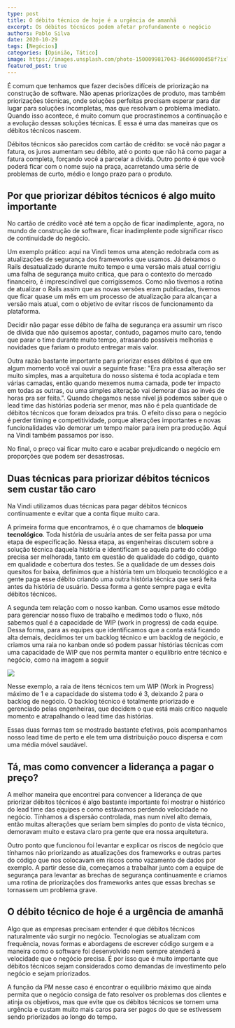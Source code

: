 ```yaml
---
type: post
title: O débito técnico de hoje é a urgência de amanhã
excerpt: Os débitos técnicos podem afetar profundamente o negócio
authors: Pablo Silva
date: 2020-10-29
tags: [Negócios]
categories: [Opinião, Tático]
image: https://images.unsplash.com/photo-1500099817043-86d46000d58f?ixlib=rb-1.2.1&ixid=eyJhcHBfaWQiOjEyMDd9&auto=format&fit=crop&w=2734&q=80
featured_post: true
---
```


É comum que tenhamos que fazer decisões difíceis de priorização na
construção de software. Não apenas priorizações de produto, mas também
priorizações técnicas, onde soluções perfeitas precisam esperar para dar
lugar para soluções incompletas, mas que resolvam o problema imediato.
Quando isso acontece, é muito comum que procrastinemos a continuação e a
evolução dessas soluções técnicas. E essa é uma das maneiras que os
débitos técnicos nascem.

Débitos técnicos são parecidos com cartão de crédito: se você não pagar
a fatura, os juros aumentam seu débito, até o ponto que não há como
pagar a fatura completa, forçando você a parcelar a dívida. Outro ponto
é que você poderá ficar com o nome sujo na praça, acarretando uma série
de problemas de curto, médio e longo prazo para o produto.

**Por que priorizar débitos técnicos é algo muito importante**
--------------------------------------------------------------

No cartão de crédito você até tem a opção de ficar inadimplente, agora,
no mundo de construção de software, ficar inadimplente pode significar
risco de continuidade do negócio.

Um exemplo prático: aqui na Vindi temos uma atenção redobrada com as
atualizações de segurança dos frameworks que usamos. Já deixamos o Rails
desatualizado durante muito tempo e uma versão mais atual corrigiu uma
falha de segurança muito crítica, que para o contexto do mercado
financeiro, é imprescindível que corrigíssemos. Como não tivemos a
rotina de atualizar o Rails assim que as novas versões eram publicadas,
tivemos que ficar quase um mês em um processo de atualização para
alcançar a versão mais atual, com o objetivo de evitar riscos de
funcionamento da plataforma.

Decidir não pagar esse débito de falha de segurança era assumir um risco
de dívida que não quisemos apostar, contudo, pagamos muito caro, tendo
que parar o time durante muito tempo, atrasando possíveis melhorias e
novidades que fariam o produto entregar mais valor.

Outra razão bastante importante para priorizar esses débitos é que em
algum momento você vai ouvir a seguinte frase: "Era pra essa alteração
ser muito simples, mas a arquitetura do nosso sistema é toda acoplada e
tem várias camadas, então quando mexemos numa camada, pode ter impacto
em todas as outras, ou uma simples alteração vai demorar dias ao invés
de horas pra ser feita.". Quando chegamos nesse nível já podemos saber
que o lead time das histórias poderia ser menor, mas não é pela
quantidade de débitos técnicos que foram deixados pra trás. O efeito
disso para o negócio é perder timing e competitividade, porque
alterações importantes e novas funcionalidades vão demorar um tempo
maior para irem pra produção. Aqui na Vindi também passamos por isso.

No final, o preço vai ficar muito caro e acabar prejudicando o negócio
em proporções que podem ser desastrosas.

**Duas técnicas para priorizar débitos técnicos sem custar tão caro**
---------------------------------------------------------------------

Na Vindi utilizamos duas técnicas para pagar débitos técnicos
continuamente e evitar que a conta fique muito cara.

A primeira forma que encontramos, é o que chamamos de **bloqueio
tecnológico**. Toda história de usuária antes de ser feita passa por uma
etapa de especificação. Nessa etapa, as engenheiras discutem sobre a
solução técnica daquela história e identificam se aquela parte do código
precisa ser melhorada, tanto em questão de qualidade do código, quanto
em qualidade e cobertura dos testes. Se a qualidade de um desses dois
quesitos for baixa, definimos que a história tem um bloqueio tecnológico
e a gente paga esse débito criando uma outra história técnica que será
feita antes da história de usuário. Dessa forma a gente sempre paga e
evita débitos técnicos.

A segunda tem relação com o nosso kanban. Como usamos esse método para
gerenciar nosso fluxo de trabalho e medimos todo o fluxo, nós sabemos
qual é a capacidade de WIP (work in progress) de cada equipe. Dessa
forma, para as equipes que identificamos que a conta está ficando alta
demais, decidimos ter um backlog técnico e um backlog de negócio, e
criamos uma raia no kanban onde só podem passar histórias técnicas com
uma capacidade de WIP que nos permita manter o equilíbrio entre técnico
e negócio, como na imagem a seguir

[![](https://bucketeer-e05bbc84-baa3-437e-9518-adb32be77984.s3.amazonaws.com/public/images/912b8191-2548-475b-a8ac-3d80202b4d1e_900x578.png)](https://cdn.substack.com/image/fetch/f_auto,q_auto:good,fl_progressive:steep/https%3A%2F%2Fbucketeer-e05bbc84-baa3-437e-9518-adb32be77984.s3.amazonaws.com%2Fpublic%2Fimages%2F912b8191-2548-475b-a8ac-3d80202b4d1e_900x578.png)

Nesse exemplo, a raia de itens técnicos tem um WIP (Work in Progress)
máximo de 1 e a capacidade do sistema todo é 3, deixando 2 para o
backlog de negócio. O backlog técnico é totalmente priorizado e
gerenciado pelas engenheiras, que decidem o que está mais crítico
naquele momento e atrapalhando o lead time das histórias.

Essas duas formas tem se mostrado bastante efetivas, pois acompanhamos
nosso lead time de perto e ele tem uma distribuição pouco dispersa e com
uma média móvel saudável.

**Tá, mas como convencer a liderança a pagar o preço?**
-------------------------------------------------------

A melhor maneira que encontrei para convencer a liderança de que
priorizar débitos técnicos é algo bastante importante foi mostrar o
histórico do lead time das equipes e como estávamos perdendo velocidade
no negócio. Tínhamos a dispersão controlada, mas num nível alto demais,
então muitas alterações que seriam bem simples do ponto de vista
técnico, demoravam muito e estava claro pra gente que era nossa
arquitetura.

Outro ponto que funcionou foi levantar e explicar os riscos de negócio
que tínhamos não priorizando as atualizações dos frameworks e outras
partes do código que nos colocavam em riscos como vazamento de dados por
exemplo. A partir desse dia, começamos a trabalhar junto com a equipe de
segurança para levantar as brechas de segurança continuamente e criamos
uma rotina de priorizações dos frameworks antes que essas brechas se
tornassem um problema grave.

**O débito técnico de hoje é a urgência de amanhã**
---------------------------------------------------

Algo que as empresas precisam entender é que débitos técnicos
naturalmente vão surgir no negócio. Tecnologias se atualizam com
frequência, novas formas e abordagens de escrever código surgem e a
maneira como o software foi desenvolvido nem sempre atenderá a
velocidade que o negócio precisa. É por isso que é muito importante que
débitos técnicos sejam considerados como demandas de investimento pelo
negócio e sejam priorizados.

A função da PM nesse caso é encontrar o equilíbrio máximo que ainda
permita que o negócio consiga de fato resolver os problemas dos clientes
e atinja os objetivos, mas que evite que os débitos técnicos se tornem
uma urgência e custam muito mais caros para ser pagos do que se
estivessem sendo priorizados ao longo do tempo.